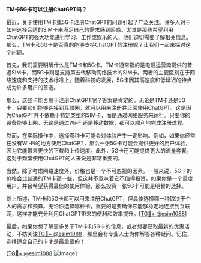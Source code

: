 **TM卡5G卡可以注册ChatGPT吗？**

最近，关于使用TM卡或5G卡注册ChatGPT的问题引起了广泛关注。许多人对于如何选择合适的SIM卡来满足自己的需求感到困惑。尤其是那些希望利用ChatGPT的强大功能进行学习、工作或娱乐的人，他们迫切需要了解相关信息。那么，TM卡和5G卡是否真的能够支持ChatGPT的注册呢？让我们一起来探讨这个问题。

首先，我们需要明确什么是TM卡和5G卡。TM卡通常指的是电信运营商提供的普通SIM卡，而5G卡则是支持第五代移动网络技术的SIM卡。两者的主要区别在于网络速度和支持的技术标准上。随着科技的发展，5G卡因其高速度和低延迟的特点成为许多用户的首选。

那么，这些卡能否用于注册ChatGPT呢？答案是肯定的。无论是TM卡还是5G卡，只要它们能够连接到互联网，就可以用来注册并正常使用ChatGPT。这是因为ChatGPT并不依赖于特定类型的SIM卡，而是通过网络服务来运行。只要你的设备能够上网，无论是通过Wi-Fi还是移动数据，都可以顺利地完成注册过程。

然而，在实际操作中，选择哪种卡可能会对体验产生一定影响。例如，如果你经常在没有Wi-Fi的地方使用ChatGPT，那么一张5G卡可能会提供更好的用户体验，因为它能带来更快的下载和上传速度。此外，5G卡还可能提供更大的流量套餐，这对于频繁使用ChatGPT的人来说是非常重要的。

当然，除了考虑网络速度外，价格也是一个不可忽视的因素。一般来说，5G卡的价格会比普通的TM卡高一些，但这并不意味着它不值得投资。如果你是一个重度用户，并且希望获得最佳的使用体验，那么投资一张5G卡可能是明智的选择。

综上所述，TM卡和5G卡都可以用来注册ChatGPT，但具体选择哪一种取决于个人的需求和预算。无论你选择哪种卡，重要的是要确保它能够稳定地连接到互联网，这样才能充分利用ChatGPT带来的便利和效率提升。[[TG💪+ @esim1088](https://t.me/s/esim1088)]

最后，如果你想了解更多关于TM卡和5G卡的信息，或者想要获取最新的优惠活动，不妨关注[TG💪+ @esim1088](https://t.me/s/esim1088)，那里会有专业人士为你解答各种疑问。记住，选择适合自己的卡才是最重要的！

[[TG💪+ @esim1088](https://t.me/s/esim1088) ![Image](https://i.postimg.cc/4NQfJmqS/Snipaste-2025-05-13-00-14-12.png)]